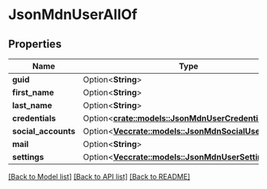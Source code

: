 # JsonMdnUserAllOf

## Properties

Name | Type | Description | Notes
------------ | ------------- | ------------- | -------------
**guid** | Option<**String**> |  | [optional]
**first_name** | Option<**String**> |  | [optional]
**last_name** | Option<**String**> |  | [optional]
**credentials** | Option<[**crate::models::JsonMdnUserCredentials**](json_MDN_UserCredentials.md)> |  | [optional]
**social_accounts** | Option<[**Vec<crate::models::JsonMdnSocialUserObject>**](json_MDN_SocialUserObject.md)> |  | [optional]
**mail** | Option<**String**> |  | [optional]
**settings** | Option<[**Vec<crate::models::JsonMdnUserSetting>**](json_MDN_UserSetting.md)> |  | [optional]

[[Back to Model list]](../README.md#documentation-for-models) [[Back to API list]](../README.md#documentation-for-api-endpoints) [[Back to README]](../README.md)


